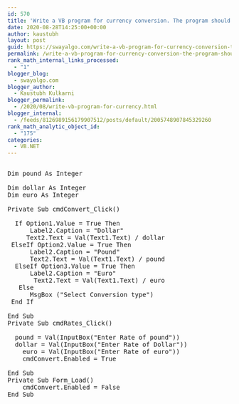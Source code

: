 ```yaml
---
id: 570
title: 'Write a VB program for currency conversion. The program should input the amount in            any currency and the output should be displayed in the desire currency as selected by the             user. An input form should accept all the currency rates. The various currencies are rupee,             dollar, pound and euro.  (Use textbox control for  input and to display output also)'
date: 2020-08-28T14:25:00+00:00
author: kaustubh
layout: post
guid: https://swayalgo.com/write-a-vb-program-for-currency-conversion-the-program-should-input-the-amount-in-any-currency-and-the-output-should-be-displayed-in-the-desire-currency-as-selected-by-the-user/
permalink: /write-a-vb-program-for-currency-conversion-the-program-should-input-the-amount-in-any-currency-and-the-output-should-be-displayed-in-the-desire-currency-as-selected-by-the-user/
rank_math_internal_links_processed:
  - "1"
blogger_blog:
  - swayalgo.com
blogger_author:
  - Kaustubh Kulkarni
blogger_permalink:
  - /2020/08/write-vb-program-for-currency.html
blogger_internal:
  - /feeds/8126989156179907512/posts/default/2005748907845329260
rank_math_analytic_object_id:
  - "175"
categories:
  - VB.NET
---
```

<pre><br />Dim pound As Integer<br /><br />Dim dollar As Integer<br />Dim euro As Integer<br /><br />Private Sub cmdConvert_Click()<br />	<br />	If Option1.Value = True Then<br />		Label2.Caption = "Dollar"<br />		Text2.Text = Val(Text1.Text) / dollar<br />	ElseIf Option2.Value = True Then<br />		Label2.Caption = "Pound"<br />		Text2.Text = Val(Text1.Text) / pound<br />	ElseIf Option3.Value = True Then<br />		Label2.Caption = "Euro"<br />		Text2.Text = Val(Text1.Text) / euro<br />	Else<br />		MsgBox ("Select Conversion type")<br />	End If<br />	<br />End Sub<br />Private Sub cmdRates_Click()<br />	<br />	pound = Val(InputBox("Enter Rate of pound"))<br />	dollar = Val(InputBox("Enter Rate of Dollar"))<br />	euro = Val(InputBox("Enter Rate of euro"))<br />	cmdConvert.Enabled = True<br />	<br />End Sub<br />Private Sub Form_Load()<br />	cmdConvert.Enabled = False<br />End Sub<br /><br /><br /><br /></pre>